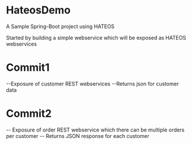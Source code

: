 # HateosDemo
A Sample Spring-Boot project using HATEOS

Started by building a simple webservice which will be exposed as HATEOS webservices

# Commit1
--Exposure of customer REST webservices
--Returns json for customer data

# Commit2
-- Exposure of order REST webservice which there can be multiple orders per customer
-- Returns JSON response for each customer
